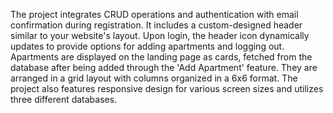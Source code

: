 The project integrates CRUD operations and authentication with email confirmation during registration.
It includes a custom-designed header similar to your website's layout. Upon login,
the header icon dynamically updates to provide options for adding apartments and logging out.
Apartments are displayed on the landing page as cards, fetched from the database after being added through the 'Add Apartment' 
feature. They are arranged in a grid layout with columns organized in a 6x6 format. 
The project also features responsive design for various screen sizes and utilizes three different databases.
